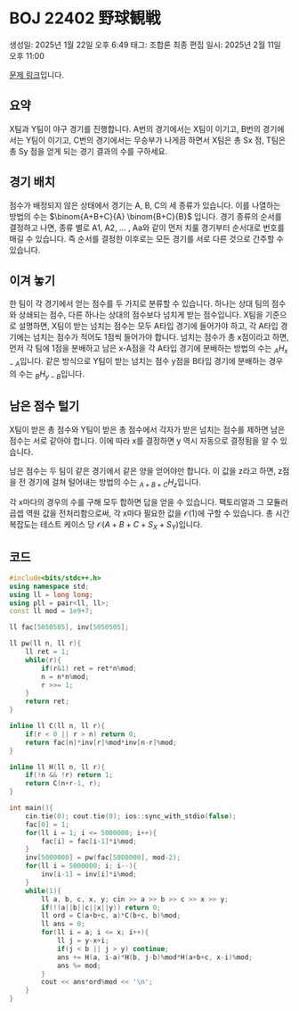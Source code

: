 # BOJ 22402 野球観戦

생성일: 2025년 1월 22일 오후 6:49
태그: 조합론
최종 편집 일시: 2025년 2월 11일 오후 11:00

[문제 링크](http://boj.kr/22402)입니다.

## 요약

X팀과 Y팀이 야구 경기를 진행합니다. A번의 경기에서는 X팀이 이기고, B번의 경기에서는 Y팀이 이기고, C번의 경기에서는 무승부가 나게끔 하면서 X팀은 총 Sx 점, T팀은 총 Sy 점을 얻게 되는 경기 결과의 수를 구하세요.

## 경기 배치

점수가 배정되지 않은 상태에서 경기는 A, B, C의 세 종류가 있습니다. 이를 나열하는 방법의 수는 $\binom{A+B+C}{A} \binom{B+C}{B}$ 입니다. 경기 종류의 순서를 결정하고 나면, 종류 별로 A1, A2, … , Aa와 같이 먼저 치룰 경기부터 순서대로 번호를 매길 수 있습니다. 즉 순서를 결정한 이후로는 모든 경기를 서로 다른 것으로 간주할 수 있습니다.

## 이겨 놓기

한 팀이 각 경기에서 얻는 점수를 두 가지로 분류할 수 있습니다. 하나는 상대 팀의 점수와 상쇄되는 점수, 다른 하나는 상대의 점수보다 넘치게 받는 점수입니다. X팀을 기준으로 설명하면, X팀이 받는 넘치는 점수는 모두 A타입 경기에 들어가야 하고, 각 A타입 경기에는 넘치는 점수가 적어도 1점씩 들어가야 합니다. 넘치는 점수가 총 x점이라고 하면, 먼저 각 팀에 1점을 분배하고 남은 x-A점을 각 A타입 경기에 분배하는 방법의 수는 ${}_{A}H_{x-A}$입니다. 같은 방식으로 Y팀이 받는 넘치는 점수 y점을 B타입 경기에 분배하는 경우의 수는 ${}_{B}H_{y-B}$입니다.

## 남은 점수 털기

X팀이 받은 총 점수와 Y팀이 받은 총 점수에서 각자가 받은 넘치는 점수를 제하면 남은 점수는 서로 같아야 합니다. 이에 따라 x를 결정하면 y 역시 자동으로 결정됨을 알 수 있습니다.

남은 점수는 두 팀이 같은 경기에서 같은 양을 얻어야만 합니다. 이 값을 z라고 하면, z점을 전 경기에 걸쳐 털어내는 방법의 수는 ${}_{A+B+C}H_{z}$입니다.

각 x마다의 경우의 수를 구해 모두 합하면 답을 얻을 수 있습니다. 팩토리얼과 그 모듈러 곱셉 역원 값을 전처리함으로써, 각 x마다 필요한 값을 $\mathcal{O}(1)$에 구할 수 있습니다. 총 시간 복잡도는 테스트 케이스 당 $\mathcal{O}(A+B+C+S_X+S_Y)$입니다.

## 코드

```cpp
#include<bits/stdc++.h>
using namespace std;
using ll = long long;
using pll = pair<ll, ll>;
const ll mod = 1e9+7;

ll fac[5050505], inv[5050505];

ll pw(ll n, ll r){
	ll ret = 1;
	while(r){
		if(r&1) ret = ret*n%mod;
		n = n*n%mod;
		r >>= 1;
	}
	return ret;
}

inline ll C(ll n, ll r){
	if(r < 0 || r > n) return 0;
	return fac[n]*inv[r]%mod*inv[n-r]%mod;
}

inline ll H(ll n, ll r){
	if(!n && !r) return 1;
	return C(n+r-1, r);
}

int main(){
	cin.tie(0); cout.tie(0); ios::sync_with_stdio(false);
	fac[0] = 1;
	for(ll i = 1; i <= 5000000; i++){
		fac[i] = fac[i-1]*i%mod;
	}
	inv[5000000] = pw(fac[5000000], mod-2);
	for(ll i = 5000000; i; i--){
		inv[i-1] = inv[i]*i%mod;
	}
	while(1){
		ll a, b, c, x, y; cin >> a >> b >> c >> x >> y;
		if(!(a||b||c||x||y)) return 0;
		ll ord = C(a+b+c, a)*C(b+c, b)%mod;
		ll ans = 0;
		for(ll i = a; i <= x; i++){
			ll j = y-x+i;
			if(j < b || j > y) continue;
			ans += H(a, i-a)*H(b, j-b)%mod*H(a+b+c, x-i)%mod;
			ans %= mod;
		}
		cout << ans*ord%mod << '\n';
	}
}
```
